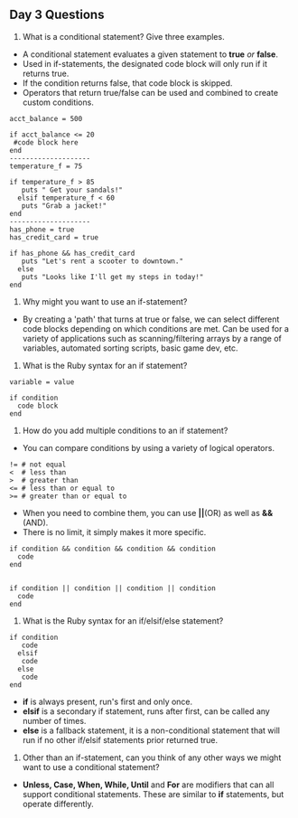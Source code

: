 ## Day 3 Questions

1. What is a conditional statement? Give three examples.
 * A conditional statement evaluates a given statement to **true** *or* **false**.
 * Used in if-statements, the designated code block will only run if it returns true.
 * If the condition returns false, that code block is skipped.
 * Operators that return true/false can be used and combined to create custom conditions.

```
acct_balance = 500

if acct_balance <= 20
 #code block here
end
--------------------
temperature_f = 75

if temperature_f > 85
   puts " Get your sandals!"
  elsif temperature_f < 60
   puts "Grab a jacket!"
end
--------------------
has_phone = true
has_credit_card = true

if has_phone && has_credit_card
   puts "Let's rent a scooter to downtown."
  else
   puts "Looks like I'll get my steps in today!"
end
```

1. Why might you want to use an if-statement?
 * By creating a 'path' that turns at true or false, we can select different code blocks depending on which conditions are met. Can be used for a variety of applications such as scanning/filtering arrays by a range of variables, automated sorting scripts, basic game dev, etc.


1. What is the Ruby syntax for an if statement?
```
variable = value

if condition
  code block
end
```

1. How do you add multiple conditions to an if statement?
  * You can compare conditions by using a variety of logical operators.
```== # equal
!= # not equal
<  # less than
>  # greater than
<= # less than or equal to
>= # greater than or equal to
```

 * When you need to combine them, you can use **||**(OR) as well as **&&**(AND).
 * There is no limit, it simply makes it more specific.
```
if condition && condition && condition && condition
  code
end


if condition || condition || condition || condition
  code
end
```

1. What is the Ruby syntax for an if/elsif/else statement?
```
if condition
   code
  elsif
   code
  else
   code
end
```

 * **if** is always present, run's first and only once.
 * **elsif** is a secondary if statement, runs after first, can be called any number of times.
 * **else** is a fallback statement, it is a non-conditional statement that will run if no other if/elsif statements prior returned true.

1. Other than an if-statement, can you think of any other ways we might want to use a conditional statement?
 * **Unless, Case, When, While, Until** and **For** are modifiers that can all support conditional statements. These are similar to **if** statements, but operate differently.
